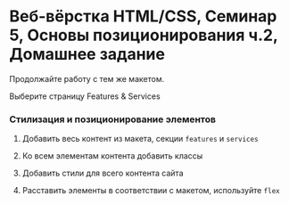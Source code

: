 # Веб-вёрстка HTML/CSS, Семинар 5, Основы позиционирования ч.2, Домашнее задание

Продолжайте работу с тем же макетом.

Выберите страницу Features & Services

### Стилизация и позиционирование элементов

1. Добавить весь контент из макета, секции `features` и `services`

2. Ко всем элементам контента добавить классы

3. Добавить стили для всего контента сайта

4. Расставить элементы в соответствии с макетом, используйте `flex`
